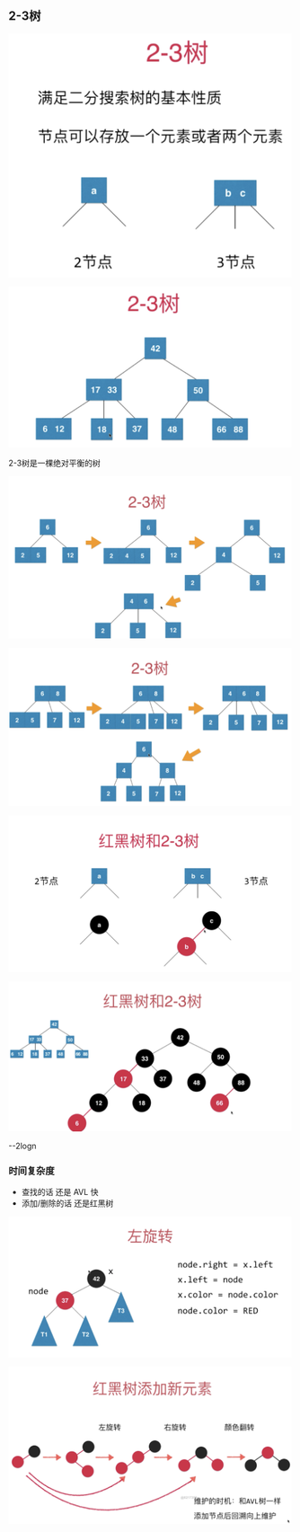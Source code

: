 

## 2-3树

![](../photo/21.png)


![](../photo/22.png)

2-3树是一棵绝对平衡的树


![](../photo/23.png)


![](../photo/24.png)


![](../photo/25.png)


![](../photo/26.png)


--2logn

### 时间复杂度
- 查找的话 还是 AVL 快
- 添加/删除的话 还是红黑树


![](../photo/27.png)


![](../photo/28.png)